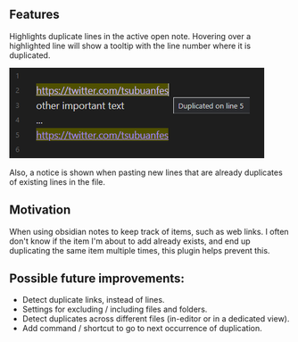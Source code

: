 ## Features

Highlights duplicate lines in the active open note. Hovering over a highlighted line will show a tooltip with the line number where it is duplicated.

![Example 1](example1.png)

Also, a notice is shown when pasting new lines that are already duplicates of existing lines in the file.

## Motivation

When using obsidian notes to keep track of items, such as web links. I often don't know if the item I'm about to add already exists, and end up duplicating the same item multiple times, this plugin helps prevent this.

## Possible future improvements:

- Detect duplicate links, instead of lines.
- Settings for excluding / including files and folders.
- Detect duplicates across different files (in-editor or in a dedicated view).
- Add command / shortcut to go to next occurrence of duplication.
